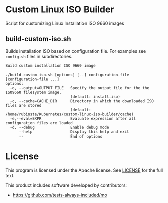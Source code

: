 # Custom Linux ISO Builder
Script for customizing Linux Installation ISO 9660 images

## build-custom-iso.sh
Builds installation ISO based on configuration file. For examples see `config.sh` files
in subdirectories.
```
Build custom installation ISO 9660 image

./build-custom-iso.sh [options] [--] configuration-file [configuration-file ...]
options:
  -o, --output=OUTPUT_FILE   Specify the output file for the the ISO9660 filesystem image.
                             (default: install.iso)
  -c, --cache=CACHE_DIR      Directory in which the downloaded ISO files are stored
                             (default: /home/rubinste/Kubernetes/custom-linux-iso-builder/cache)
  -e,--eval=EXPR             Evaluate expression after all configuration files are loaded
  -d, --debug                Enable debug mode
      --help                 Display this help and exit
      --                     End of options
```

# License

This program is licensed under the Apache license. See [LICENSE](LICENSE) for the full text.

This product includes software developed by contributors:
* https://github.com/tests-always-included/mo
